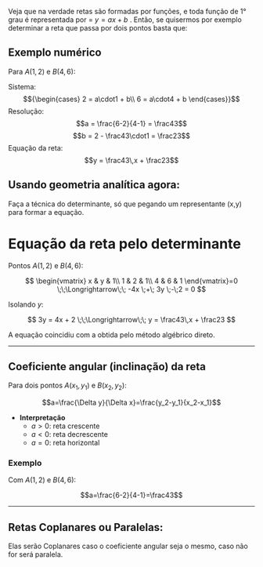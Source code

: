 
Veja que na verdade retas são formadas por funções, e toda função de 1° grau é representada por = $y = ax+b$ . Então, se quisermos por exemplo determinar a reta que passa por dois pontos basta que:

## Exemplo numérico

Para $A(1,2)$ e $B(4,6)$:

Sistema:  
$${\begin{cases}
2 = a\cdot1 + b\\
6 = a\cdot4 + b
\end{cases}}$$
Resolução:  
$$a = \frac{6-2}{4-1} = \frac43$$
$$b = 2 - \frac43\cdot1 = \frac23$$
Equação da reta: $$y = \frac43\,x + \frac23$$

## Usando geometria analítica agora:

Faça a técnica do determinante, só que pegando um representante (x,y) para formar a equação. 


# Equação da reta pelo **determinante**


Pontos $A(1,2)$ e $B(4,6)$:

$$
\begin{vmatrix}
x & y & 1\\
1 & 2 & 1\\
4 & 6 & 1
\end{vmatrix}=0
\;\;\Longrightarrow\;\;
-4x \;+\; 3y \;-\;2 = 0
$$

Isolando $y$:

$$
3y = 4x + 2 \;\;\Longrightarrow\;\; y = \frac43\,x + \frac23
$$

A equação coincidiu com a obtida pelo método algébrico direto.

---

## Coeficiente angular (inclinação) da reta

Para dois pontos $A(x_1,y_1)$ e $B(x_2,y_2)$:

$$a=\frac{\Delta y}{\Delta x}=\frac{y_2-y_1}{x_2-x_1}$$

- **Interpretação**  
  - $a>0$: reta crescente  
  - $a<0$: reta decrescente  
  - $a=0$: reta horizontal  

### Exemplo  
Com $A(1,2)$ e $B(4,6)$:

$$a=\frac{6-2}{4-1}=\frac43$$

---

## Retas Coplanares ou Paralelas:

Elas serão Coplanares caso o coeficiente angular seja o mesmo, caso não for será paralela. 